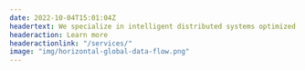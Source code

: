 ```yaml
---
date: 2022-10-04T15:01:04Z
headertext: We specialize in intelligent distributed systems optimized for data pipelines and global devops.
headeraction: Learn more
headeractionlink: "/services/"
image: "img/horizontal-global-data-flow.png"
---
```

